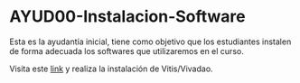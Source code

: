 # AYUD00-Instalacion-Software

Esta es la ayudantía inicial, tiene como objetivo que los estudiantes instalen de forma adecuada los softwares que utilizaremos en el curso.

Visita este [link](https://www.youtube.com/watch?v=cnd4IJH-XsY&list=PLACEUah7BCQvPCO8X1JKmvREXUQkfqjQA) y realiza la instalación de Vitis/Vivadao. 
